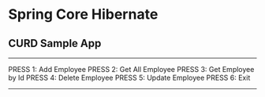 # Spring Core Hibernate 

## CURD Sample App

*********************
PRESS 1: Add Employee
PRESS 2: Get All Employee
PRESS 3: Get Employee by Id
PRESS 4: Delete Employee
PRESS 5: Update Employee
PRESS 6: Exit
*********************